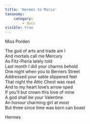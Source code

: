 ```yaml
---
title: 'Hermes to Maria'
taxonomy:
    category:
        - docs
visible: true
---
```


<div class="author">Miss Porden</div>

The god of arts and trade am I  
And mortals call me Mercury  
As Fitz-Pieria lately told  
Last month I did your charms behold  
One night when you to Berners Street  
Addressed your sable slippered feet  
That night the Attic Chest was read  
And to my heart love’s arrow sped  
If you’ll but crown this love of mine  
A god shall be your Valentine  
An honour charming girl at most  
But three since time was born can boast  

Hermes